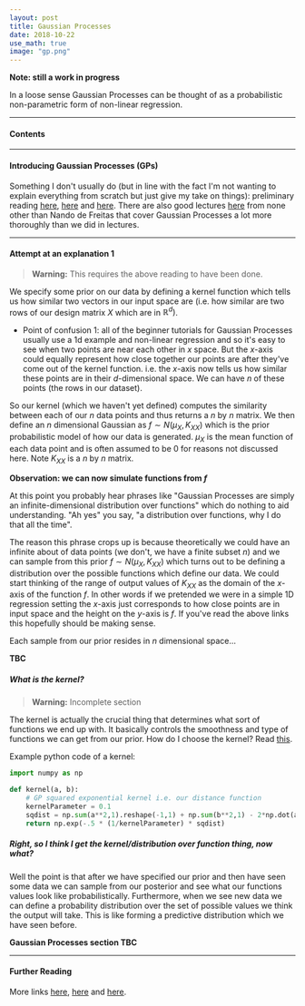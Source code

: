 ```yaml
---
layout: post
title: Gaussian Processes
date: 2018-10-22
use_math: true
image: "gp.png"
---
```


**Note: still a work in progress**

In a loose sense Gaussian Processes can be thought of as a probabilistic non-parametric form of non-linear regression.

<!--more-->
<hr class="with-margin">

<div class="list-of-contents">
  <h4>Contents</h4>
  <ul></ul>
</div>

<hr class="with-margin">
<h4 class="header" id="intro">Introducing Gaussian Processes (GPs)</h4>

Something I don't usually do (but in line with the fact I'm not wanting to explain everything from scratch but just give my take on things): preliminary reading [here](http://katbailey.github.io/post/gaussian-processes-for-dummies/), [here](http://platypusinnovation.blogspot.com/2016/05/a-simple-intro-to-gaussian-processes.html) and [here](http://keyonvafa.com/gp-tutorial/). There are also good lectures [here](https://www.youtube.com/watch?v=4vGiHC35j9s&list=PLE6Wd9FR--EdyJ5lbFl8UuGjecvVw66F6&t=0s&index=9) from none other than Nando de Freitas that cover Gaussian Processes a lot more thoroughly than we did in lectures.

<hr class="with-margin">
<h4 class="header" id="intro">Attempt at an explanation 1</h4>

<blockquote class="tip">
<strong>Warning:</strong> This requires the above reading to have been done.
</blockquote>

We specify some prior on our data by defining a kernel function which tells us how similar two vectors in our input space are (i.e. how similar are two rows of our design matrix $X$ which are in $\mathbb{R}^d)$.
  * Point of confusion 1: all of the beginner tutorials for Gaussian Processes usually use a 1d example and non-linear regression and so it's easy to see when two points are near each other in $x$ space. But the $x$-axis could equally represent how close together our points are after they've come out of the kernel function. i.e. the $x$-axis now tells us how similar these points are in their $d$-dimensional space. We can have $n$ of these points (the rows in our dataset).

So our kernel (which we haven't yet defined) computes the similarity between each of our $n$ data points and thus returns a $n$ by $n$ matrix. We then define an $n$ dimensional Gaussian as $f \sim N(\mu_X, K_{XX})$ which is the prior probabilistic model of how our data is generated. $\mu_X$ is the mean function of each data point and is often assumed to be 0 for reasons not discussed here. Note $K_{XX}$ is a $n$ by $n$ matrix.

**Observation: we can now simulate functions from $f$**



At this point you probably hear phrases like "Gaussian Processes are simply an infinite-dimensional distribution over functions" which do nothing to aid understanding. "Ah yes" you say, "a distribution over functions, why I do that all the time".

The reason this phrase crops up is because theoretically we could have an infinite about of data points (we don't, we have a finite subset $n$) and we can sample from this prior $f \sim N(\mu_X, K_{XX})$ which turns out to be defining a distribution over the possible functions which define our data. We could start thinking of the range of output values of $K_{XX}$ as the domain of the $x$-axis of the function $f$. In other words if we pretended we were in a simple 1D regression setting the $x$-axis just corresponds to how close points are in input space and the height on the $y$-axis is $f$. If you've read the above links this hopefully should be making sense.

Each sample from our prior resides in $n$ dimensional space...

**TBC**

##### What is the kernel?

<blockquote class="tip">
<strong>Warning:</strong> Incomplete section
</blockquote>

The kernel is actually the crucial thing that determines what sort of functions we end up with. It basically controls the smoothness and type of functions we can get from our prior. How do I choose the kernel? Read [this](http://www.cs.toronto.edu/~duvenaud/cookbook/index.html).

Example python code of a kernel:
```python
import numpy as np

def kernel(a, b):
    # GP squared exponential kernel i.e. our distance function
    kernelParameter = 0.1
    sqdist = np.sum(a**2,1).reshape(-1,1) + np.sum(b**2,1) - 2*np.dot(a, b.T)
    return np.exp(-.5 * (1/kernelParameter) * sqdist)
```

##### Right, so I think I get the kernel/distribution over function thing, now what?

Well the point is that after we have specified our prior and then have seen some data we can sample from our posterior and see what our functions values look like probabilistically. Furthermore, when we see new data we can define a probability distribution over the set of possible values we think the output will take. This is like forming a predictive distribution which we have seen before.

**Gaussian Processes section TBC**

<hr class="with-margin">
<h4 class="header" id="further">Further Reading</h4>

More links [here](http://people.ee.duke.edu/~lcarin/David1.27.06.pdf), [here](https://www.linkedin.com/pulse/machine-learning-intuition-gaussian-processing-chen-yang) and [here](https://www.eurandom.tue.nl/events/workshops/2010/YESIV/Prog-Abstr_files/Ghahramani-lecture2.pdf).
